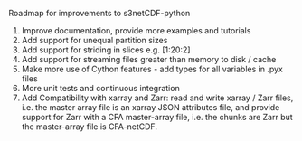 Roadmap for improvements to s3netCDF-python

1. Improve documentation, provide more examples and tutorials
2. Add support for unequal partition sizes
3. Add support for striding in slices e.g. [1:20:2]
4. Add support for streaming files greater than memory to disk / cache
5. Make more use of Cython features - add types for all variables in .pyx files
6. More unit tests and continuous integration
7. Add Compatibility with xarray and Zarr: read and write xarray / Zarr files,
i.e. the master array file is an xarray JSON attributes file, and provide
support for Zarr with a CFA master-array file, i.e. the chunks are Zarr but the
master-array file is CFA-netCDF.
